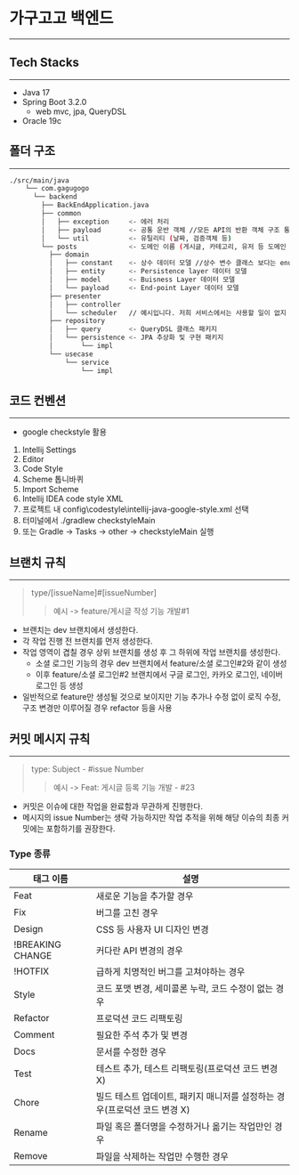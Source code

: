# 가구고고 백엔드

--- 

## Tech Stacks

---

- Java 17
- Spring Boot 3.2.0
    - web mvc, jpa, QueryDSL
- Oracle 19c

## 폴더 구조

---

```bash
./src/main/java
    └── com.gagugogo
      └── backend
        ├── BackEndApplication.java
        ├── common
        │   ├── exception     <- 에러 처리
        │   ├── payload       <- 공통 운반 객체 //모든 API의 반환 객체 구조 통일 목적
        │   └── util          <- 유틸리티 (날짜, 검증객체 등)
        └── posts             <- 도메인 이름 (게시글, 카테고리, 유저 등 도메인 별 생성)
          ├── domain
          │   ├── constant    <- 상수 데이터 모델 //상수 변수 클래스 보다는 enum 객체 패키지로 사용하는 편이 좋지 않을까요?
          │   ├── entity      <- Persistence layer 데이터 모델
          │   ├── model       <- Buisness Layer 데이터 모델
          │   └── payload     <- End-point Layer 데이터 모델
          ├── presenter
          │   ├── controller 
          │   └── scheduler   // 예시입니다. 저희 서비스에서는 사용할 일이 없지 않을까..
          ├── repository
          │   ├── query       <- QueryDSL 클래스 패키지
          │   └── persistence <- JPA 추상화 및 구현 패키지
          │       └── impl
          └── usecase
              └── service
                  └── impl
```

## 코드 컨벤션

---

- google checkstyle 활용

1. Intellij Settings
2. Editor
3. Code Style
4. Scheme 톱니바퀴
5. Import Scheme
6. Intellij IDEA code style XML
7. 프로젝트 내 config\codestyle\intellij-java-google-style.xml 선택
8. 터미널에서 ./gradlew checkstyleMain
9. 또는 Gradle -> Tasks -> other -> checkstyleMain 실행

## 브랜치 규칙

---

> type/[issueName]#[issueNumber]
>> 예시 -> feature/게시글 작성 기능 개발#1
- 브랜치는 dev 브랜치에서 생성한다.
- 각 작업 진행 전 브랜치를 먼저 생성한다.
- 작업 영역이 겹칠 경우 상위 브랜치를 생성 후 그 하위에 작업 브랜치를 생성한다.
  - 소셜 로그인 기능의 경우 dev 브랜치에서 feature/소셜 로그인#2와 같이 생성
  - 이후 feature/소셜 로그인#2 브랜치에서 구글 로그인, 카카오 로그인, 네이버 로그인 등 생성
- 일반적으로 feature만 생성될 것으로 보이지만 기능 추가나 수정 없이 로직 수정, 구조 변경만 이루어질 경우 refactor 등을 사용

## 커밋 메시지 규칙

---

> type: Subject - #issue Number
>> 예시 -> Feat: 게시글 등록 기능 개발 - #23
- 커밋은 이슈에 대한 작업을 완료함과 무관하게 진행한다.
- 메시지의 issue Number는 생략 가능하지만 작업 추적을 위해 해당 이슈의 최종 커밋에는 포함하기를 권장한다.
### Type 종류

  | 태그 이름        | 설명                                                                      |
  | ---------------- | ------------------------------------------------------------------------- |
  | Feat             | 새로운 기능을 추가할 경우                                                 |
  | Fix              | 버그를 고친 경우                                                          |
  | Design           | CSS 등 사용자 UI 디자인 변경                                              |
  | !BREAKING CHANGE | 커다란 API 변경의 경우                                                    |
  | !HOTFIX          | 급하게 치명적인 버그를 고쳐야하는 경우                                    |
  | Style            | 코드 포맷 변경, 세미콜론 누락, 코드 수정이 없는 경우                      |
  | Refactor         | 프로덕션 코드 리팩토링                                                    |
  | Comment          | 필요한 주석 추가 및 변경                                                  |
  | Docs             | 문서를 수정한 경우                                                        |
  | Test             | 테스트 추가, 테스트 리팩토링(프로덕션 코드 변경 X)                        |
  | Chore            | 빌드 테스트 업데이트, 패키지 매니저를 설정하는 경우(프로덕션 코드 변경 X) |
  | Rename           | 파일 혹은 폴더명을 수정하거나 옮기는 작업만인 경우                        |
  | Remove           | 파일을 삭제하는 작업만 수행한 경우                                        |
